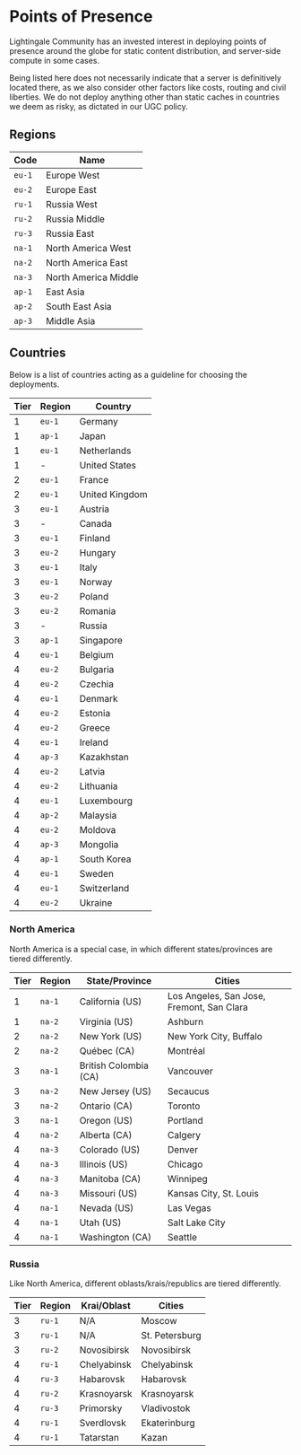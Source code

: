 # Points of Presence
Lightingale Community has an invested interest in deploying points of presence around the globe for static content distribution, and server-side compute in some cases.

Being listed here does not necessarily indicate that a server is definitively located there, as we also consider other factors like costs, routing and civil liberties. We do not deploy anything other than static caches in countries we deem as risky, as dictated in our UGC policy.

## Regions
| Code   | Name |
| ------ | ---- |
| `eu-1` | Europe West |
| `eu-2` | Europe East |
| `ru-1` | Russia West |
| `ru-2` | Russia Middle |
| `ru-3` | Russia East |
| `na-1` | North America West |
| `na-2` | North America East |
| `na-3` | North America Middle |
| `ap-1` | East Asia |
| `ap-2` | South East Asia |
| `ap-3` | Middle Asia |

## Countries
Below is a list of countries acting as a guideline for choosing the deployments.

| Tier | Region | Country |
| ---- | ------ | ------- |
| 1 | `eu-1` | Germany |
| 1 | `ap-1` | Japan |
| 1 | `eu-1` | Netherlands |
| 1 | - | United States |
| 2 | `eu-1` | France |
| 2 | `eu-1` | United Kingdom |
| 3 | `eu-1` | Austria |
| 3 | - | Canada |
| 3 | `eu-1` | Finland |
| 3 | `eu-2` | Hungary |
| 3 | `eu-1` | Italy |
| 3 | `eu-1` | Norway |
| 3 | `eu-2` | Poland |
| 3 | `eu-2` | Romania |
| 3 | - | Russia |
| 3 | `ap-1` | Singapore |
| 4 | `eu-1` | Belgium |
| 4 | `eu-2` | Bulgaria |
| 4 | `eu-2` | Czechia |
| 4 | `eu-1` | Denmark |
| 4 | `eu-2` | Estonia |
| 4 | `eu-2` | Greece |
| 4 | `eu-1` | Ireland |
| 4 | `ap-3` | Kazakhstan |
| 4 | `eu-2` | Latvia |
| 4 | `eu-2` | Lithuania |
| 4 | `eu-1` | Luxembourg |
| 4 | `ap-2` | Malaysia |
| 4 | `eu-2` | Moldova |
| 4 | `ap-3` | Mongolia |
| 4 | `ap-1` | South Korea |
| 4 | `eu-1` | Sweden |
| 4 | `eu-1` | Switzerland |
| 4 | `eu-2` | Ukraine |

### North America
North America is a special case, in which different states/provinces are tiered differently.

| Tier | Region | State/Province | Cities |
| ---- | ------ | -------------- | ------ |
| 1    | `na-1` | California (US) | Los Angeles, San Jose, Fremont, San Clara |
| 1    | `na-2` | Virginia (US) | Ashburn |
| 2    | `na-2` | New York (US) | New York City, Buffalo |
| 2    | `na-2` | Québec (CA) | Montréal |
| 3    | `na-1` | British Colombia (CA) | Vancouver |
| 3    | `na-2` | New Jersey (US) | Secaucus |
| 3    | `na-2` | Ontario (CA) | Toronto |
| 3    | `na-1` | Oregon (US) | Portland |
| 4    | `na-2` | Alberta (CA) | Calgery |
| 4    | `na-3` | Colorado (US) | Denver |
| 4    | `na-3` | Illinois (US) | Chicago |
| 4    | `na-3` | Manitoba (CA) | Winnipeg |
| 4    | `na-3` | Missouri (US) | Kansas City, St. Louis |
| 4    | `na-1` | Nevada (US) | Las Vegas |
| 4    | `na-1` | Utah (US) | Salt Lake City |
| 4    | `na-1` | Washington (CA) | Seattle |

### Russia
Like North America, different oblasts/krais/republics are tiered differently.

| Tier | Region | Krai/Oblast | Cities |
| ---- | ------ | ----------- | ------ |
| 3    | `ru-1` | N/A | Moscow |
| 3    | `ru-1` | N/A | St. Petersburg |
| 3    | `ru-2` | Novosibirsk | Novosibirsk |
| 4    | `ru-1` | Chelyabinsk | Chelyabinsk |
| 4    | `ru-3` | Habarovsk | Habarovsk |
| 4    | `ru-2` | Krasnoyarsk | Krasnoyarsk |
| 4    | `ru-3` | Primorsky | Vladivostok |
| 4    | `ru-1` | Sverdlovsk | Ekaterinburg |
| 4    | `ru-1` | Tatarstan | Kazan |